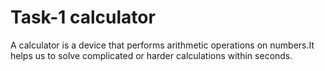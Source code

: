 # Task-1 calculator
A calculator is a device that performs arithmetic operations on numbers.It helps us to solve complicated or harder calculations within seconds.
